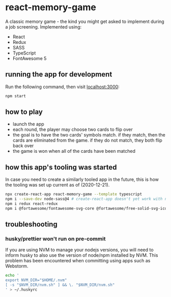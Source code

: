 # react-memory-game

A classic memory game - the kind you might get asked to implement during a job screening. Implemented using:

- React
- Redux
- SASS
- TypeScript
- FontAwesome 5

## running the app for development

Run the following command, then visit [localhost:3000](http://localhost:3000):

```bash
npm start
```

## how to play

- launch the app
- each round, the player may choose two cards to flip over
- the goal is to have the two cards' symbols match. if they match, then the cards are eliminated from the game. if they do not match, they both flip back over
- the game is won when all of the cards have been matched

## how this app's tooling was started

In case you need to create a similarly tooled app in the future, this is how the tooling was set up current as of (2020-12-21).

```bash
npx create-react-app react-memory-game --template typescript
npm i --save-dev node-sass@4 # create-react-app doesn't yet work with node-sass 5+
npm i redux react-redux
npm i @fortawesome/fontawesome-svg-core @fortawesome/free-solid-svg-icons @fortawesome/react-fontawesome
```

## troubleshooting

### husky/prettier won't run on pre-commit

If you are using NVM to manage your nodejs versions, you will need to inform husky to also use the version of node/npm installed by NVM. This problem has been encountered when committing using apps such as Webstorm.

```bash
echo '
export NVM_DIR="$HOME/.nvm"
[ -s "$NVM_DIR/nvm.sh" ] && \. "$NVM_DIR/nvm.sh"
' > ~/.huskyrc
```
